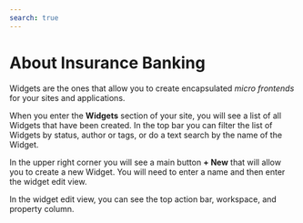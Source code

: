 ```yaml
---
search: true
---
```


# About Insurance Banking

Widgets are the ones that allow you to create encapsulated _micro frontends_ for your sites and applications.

When you enter the **Widgets** section of your site, you will see a list of all Widgets that have been created. In the top bar you can filter the list of Widgets by status, author or tags, or do a text search by the name of the Widget.

In the upper right corner you will see a main button **+ New** that will allow you to create a new Widget. You will need to enter a name and then enter the widget edit view.

In the widget edit view, you can see the top action bar, workspace, and property column.
